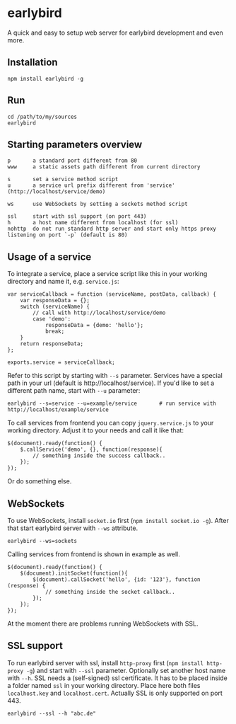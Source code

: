 earlybird
==============

A quick and easy to setup web server for earlybird development and even more.

Installation
------------------

	npm install earlybird -g
	
Run
------------------

	cd /path/to/my/sources
	earlybird

Starting parameters overview
------------------

	p		a standard port different from 80
	www		a static assets path different from current directory

	s		set a service method script
	u		a service url prefix different from 'service' (http://localhost/service/demo)

	ws		use WebSockets by setting a sockets method script

	ssl		start with ssl support (on port 443)
	h		a host name different from localhost (for ssl)
	nohttp	do not run standard http server and start only https proxy listening on port `-p` (default is 80)

Usage of a service
------------------

To integrate a service, place a service script like this in your working directory and name it, e.g. `service.js`:

	var serviceCallback = function (serviceName, postData, callback) {
    	var responseData = {};
    	switch (serviceName) {
			// call with http://localhost/service/demo
			case 'demo':
				responseData = {demo: 'hello'};
				break;
    	}
		return responseData;
	};

	exports.service = serviceCallback;

Refer to this script by starting with `--s` parameter. Services have a special path in your url (default is http://localhost/service). If you'd like to set a different path name, start with `--u` parameter:

	earlybird --s=service --u=example/service		# run service with http://localhost/example/service

To call services from frontend you can copy `jquery.service.js` to your working directory. Adjust it to your needs and call it like that:

	$(document).ready(function() {
    	$.callService('demo', {}, function(response){
			// something inside the success callback..
    	});
	});

Or do something else.

WebSockets
------------------

To use WebSockets, install `socket.io` first (`npm install socket.io -g`). After that start earlybird server with `--ws` attribute.

	earlybird --ws=sockets

Calling services from frontend is shown in example as well.

	$(document).ready(function() {
    	$(document).initSocket(function(){
	        $(document).callSocket('hello', {id: '123'}, function (response) {
            	// something inside the socket callback..
        	});
    	});
	});

At the moment there are problems running WebSockets with SSL.

SSL support
------------------

To run earlybird server with ssl, install `http-proxy` first (`npm install http-proxy -g`) and start with `--ssl` parameter. Optionally set another host name with `--h`. SSL needs a (self-signed) ssl certificate. It has to be placed inside a folder named `ssl` in your working directory. Place here both files `localhost.key` and `localhost.cert`. Actually SSL is only supported on port 443.

	earlybird --ssl --h "abc.de"
